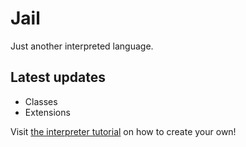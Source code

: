 # Jail

Just another interpreted language. 

## Latest updates
 * Classes
 * Extensions

Visit [the interpreter tutorial](https://github.com/zarat/Interpreter) on how to create your own!
